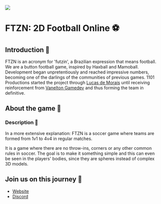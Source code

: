 <img src="https://i.imgur.com/1ppabHJ_d.webp?maxwidth=760&fidelity=grand">

# FTZN: 2D Football Online ⚽

## Introduction 🥅
FTZN is an acronym for 'futzin', a Brazilian expression that means football. We are a button football game, inspired by Haxball and Mamoball. Development began unpretentiously and reached impressive numbers, becoming one of the darlings of the communities of previous games. 1101 Productions started the project through [Lucas de Morais](https://github.com/mendebian) until receiving reinforcement from [Vanelton Gamedev](https://github.com/vanelton) and thus forming the team in definitive.

## About the game 📌

### Description 📝
In a more extensive explanation: FTZN is a soccer game where teams are formed from 1v1 to 4v4 in regular matches.

It is a game where there are no throw-ins, corners or any other common rules in soccer. The goal is to make it something simple and this can even be seen in the players' bodies, since they are spheres instead of complex 3D models.

## Join us on this journey 🚀
- [Website](https://futzin.online/)
- [Discord](https://discord.gg/futzin)
